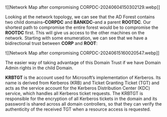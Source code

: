 
![[Network Map after compromising CORPDC-20240604150302129.webp]]

Looking at the network topology, we can see that the AD Forest contains two child domains–**CORPDC** and **BANKDC**–and a parent **ROOTDC**. Our shortest path to compromise the entire forest would be to compromise the **ROOTDC** first. This will give us access to the other machines on the network.
Starting with some enumeration, we can see that we have a bidirectional trust between **CORP** and **ROOT**:

![[Network Map after compromising CORPDC-20240615160020547.webp]]

The easier way of taking advantage of this Domain Trust if we have Domain Admin rights in the child Domain.

**KRBTGT** is the account used for Microsoft’s implementation of Kerberos. Its name is derived from Kerberos (KRB) and Ticket Granting Ticket (TGT) and acts as the service account for the Kerberos Distribution Center (KDC) service, which handles all Kerberos ticket requests.
The KRBTGT is responsible for the encryption of all Kerberos tickets in the domain and its password is shared across all domain controllers, so that they can verify the authenticity of the received TGT when a resource access is requested.
